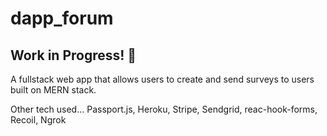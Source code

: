 # dapp_forum

## Work in Progress! 🚧

A fullstack web app that allows users to create and send surveys to users built on MERN stack.

Other tech used... Passport.js, Heroku, Stripe, Sendgrid, reac-hook-forms, Recoil, Ngrok

